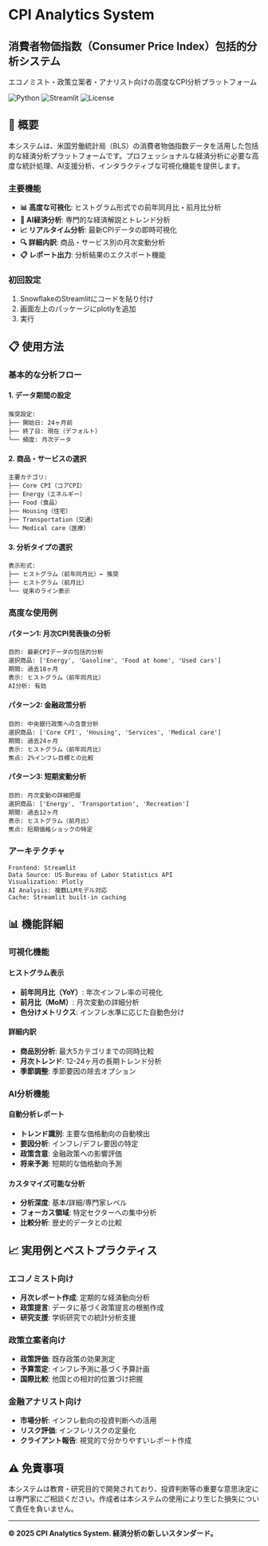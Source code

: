 # CPI Analytics System
## 消費者物価指数（Consumer Price Index）包括的分析システム

エコノミスト・政策立案者・アナリスト向けの高度なCPI分析プラットフォーム

![Python](https://img.shields.io/badge/python-v3.8+-blue.svg)
![Streamlit](https://img.shields.io/badge/streamlit-v1.28+-red.svg)
![License](https://img.shields.io/badge/license-MIT-green.svg)

## 🎯 概要

本システムは、米国労働統計局（BLS）の消費者物価指数データを活用した包括的な経済分析プラットフォームです。プロフェッショナルな経済分析に必要な高度な統計処理、AI支援分析、インタラクティブな可視化機能を提供します。

### 主要機能

- **📊 高度な可視化**: ヒストグラム形式での前年同月比・前月比分析
- **🤖 AI経済分析**: 専門的な経済解説とトレンド分析
- **📈 リアルタイム分析**: 最新CPIデータの即時可視化
- **🔍 詳細内訳**: 商品・サービス別の月次変動分析
- **📋 レポート出力**: 分析結果のエクスポート機能

### 初回設定

1. SnowflakeのStreamlitにコードを貼り付け
2. 画面左上のパッケージにplotlyを追加
3. 実行

## 📋 使用方法

### 基本的な分析フロー

#### 1. データ期間の設定
```
推奨設定:
├── 開始日: 24ヶ月前
├── 終了日: 現在（デフォルト）
└── 頻度: 月次データ
```

#### 2. 商品・サービスの選択
```
主要カテゴリ:
├── Core CPI（コアCPI）
├── Energy（エネルギー）
├── Food（食品）
├── Housing（住宅）
├── Transportation（交通）
└── Medical care（医療）
```

#### 3. 分析タイプの選択
```
表示形式:
├── ヒストグラム（前年同月比）← 推奨
├── ヒストグラム（前月比）
└── 従来のライン表示
```

### 高度な使用例

#### パターン1: 月次CPI発表後の分析
```
目的: 最新CPIデータの包括的分析
選択商品: ['Energy', 'Gasoline', 'Food at home', 'Used cars']
期間: 過去18ヶ月
表示: ヒストグラム（前年同月比）
AI分析: 有効
```

#### パターン2: 金融政策分析
```
目的: 中央銀行政策への含意分析
選択商品: ['Core CPI', 'Housing', 'Services', 'Medical care']
期間: 過去24ヶ月
表示: ヒストグラム（前年同月比）
焦点: 2%インフレ目標との比較
```

#### パターン3: 短期変動分析
```
目的: 月次変動の詳細把握
選択商品: ['Energy', 'Transportation', 'Recreation']
期間: 過去12ヶ月
表示: ヒストグラム（前月比）
焦点: 短期価格ショックの特定
```


### アーキテクチャ
```
Frontend: Streamlit
Data Source: US Bureau of Labor Statistics API
Visualization: Plotly
AI Analysis: 複数LLMモデル対応
Cache: Streamlit built-in caching
```

## 📊 機能詳細

### 可視化機能

#### ヒストグラム表示
- **前年同月比（YoY）**: 年次インフレ率の可視化
- **前月比（MoM）**: 月次変動の詳細分析
- **色分けメトリクス**: インフレ水準に応じた自動色分け

#### 詳細内訳
- **商品別分析**: 最大5カテゴリまでの同時比較
- **月次トレンド**: 12-24ヶ月の長期トレンド分析
- **季節調整**: 季節要因の除去オプション

### AI分析機能

#### 自動分析レポート
- **トレンド識別**: 主要な価格動向の自動検出
- **要因分析**: インフレ/デフレ要因の特定
- **政策含意**: 金融政策への影響評価
- **将来予測**: 短期的な価格動向予測

#### カスタマイズ可能な分析
- **分析深度**: 基本/詳細/専門家レベル
- **フォーカス領域**: 特定セクターへの集中分析
- **比較分析**: 歴史的データとの比較

## 📈 実用例とベストプラクティス

### エコノミスト向け
- **月次レポート作成**: 定期的な経済動向分析
- **政策提言**: データに基づく政策提言の根拠作成
- **研究支援**: 学術研究での統計分析支援

### 政策立案者向け
- **政策評価**: 既存政策の効果測定
- **予算策定**: インフレ予測に基づく予算計画
- **国際比較**: 他国との相対的位置づけ把握

### 金融アナリスト向け
- **市場分析**: インフレ動向の投資判断への活用
- **リスク評価**: インフレリスクの定量化
- **クライアント報告**: 視覚的で分かりやすいレポート作成



## ⚠️ 免責事項

本システムは教育・研究目的で開発されており、投資判断等の重要な意思決定には専門家にご相談ください。作成者は本システムの使用により生じた損失について責任を負いません。

---

**© 2025 CPI Analytics System. 経済分析の新しいスタンダード。**
